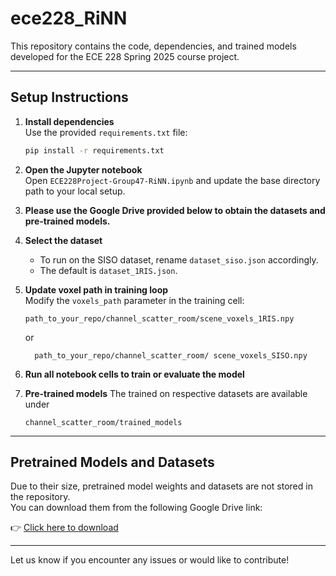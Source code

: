 # ece228_RiNN

This repository contains the code, dependencies, and trained models developed for the ECE 228 Spring 2025 course project.

---

## Setup Instructions

1. **Install dependencies**  
   Use the provided `requirements.txt` file:
   ```bash
   pip install -r requirements.txt
   ```

2. **Open the Jupyter notebook**  
   Open `ECE228Project-Group47-RiNN.ipynb` and update the base directory path to your local setup.

3. **Please use the Google Drive provided below to obtain the datasets and pre-trained models.**

4. **Select the dataset**  
   - To run on the SISO dataset, rename `dataset_siso.json` accordingly.
   - The default is `dataset_1RIS.json`.

5. **Update voxel path in training loop**  
   Modify the `voxels_path` parameter in the training cell:
   ```
   path_to_your_repo/channel_scatter_room/scene_voxels_1RIS.npy
   ```
   or
   ```
     path_to_your_repo/channel_scatter_room/ scene_voxels_SISO.npy
   ```

6. **Run all notebook cells to train or evaluate the model**
7. **Pre-trained models**
      The trained on respective datasets are available under
   ```
   channel_scatter_room/trained_models
   ```

---

## Pretrained Models and Datasets

Due to their size, pretrained model weights and datasets are not stored in the repository.  
You can download them from the following Google Drive link:

👉 [Click here to download](https://drive.google.com/drive/folders/1-EopV4C6ENwCd2_6oGYzGgxJmDoi3uAP?usp=sharing)

---

Let us know if you encounter any issues or would like to contribute!
